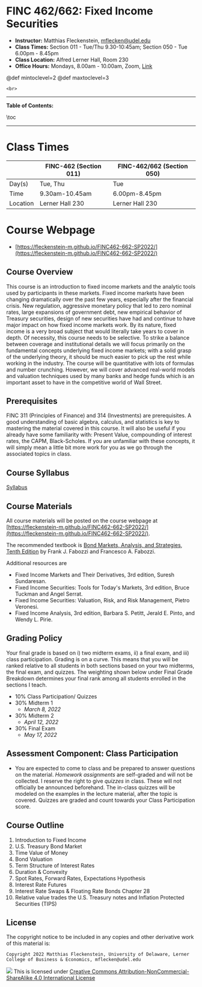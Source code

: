 
# FINC 462/662: Fixed Income Securities


* **Instructor:** Matthias Fleckenstein, [mflecken@udel.edu](mailto:mflecken@udel.edu)
* **Class Times:** Section 011 - Tue/Thu 9.30-10:45am; Section 050 - Tue 6.00pm - 8.45pm
* **Class Location:** Alfred Lerner Hall, Room 230
* **Office Hours:** Mondays, 8.00am - 10.00am, Zoom, [Link](https://udel.zoom.us/j/98351364047)

@def mintoclevel=2 
@def maxtoclevel=3

~~~
<br>
~~~

---

**Table of Contents:**

\toc

---

# Class Times

|             | FINC-462 (Section 011)        | FINC-462/662 (Section 050)    |
| --------    | ----------------------------  | ---------------------------   |
| Day(s)      | Tue, Thu                      | Tue              |
| Time        | 9.30am-10.45am                | 6.00pm-8.45pm    |
| Location    | Lerner Hall 230               | Lerner Hall 230 |

# Course Webpage
- [https://fleckenstein-m.github.io/FINC462-662-SP2022/](https://fleckenstein-m.github.io/FINC462-662-SP2022/)



## Course Overview

This course is an introduction to fixed income markets and the analytic tools used by participants in these markets. Fixed income markets have been changing dramatically over the past few years, especially after the financial crisis. New regulation, aggressive monetary policy that led to zero nominal rates, large expansions of government debt, new empirical behavior of Treasury securities, design of new securities have had and continue to have major impact on how fixed income markets work. By its nature, fixed income is a very broad subject that would literally take years to cover in depth. Of necessity, this course needs to be selective. To strike a balance between coverage and institutional details we will focus primarily on the fundamental concepts underlying fixed income markets; with a solid grasp of the underlying theory, it should be much easier to pick up the rest while working in the industry. The course will be quantitative with lots of formulas and number crunching. However, we will cover advanced real-world models and valuation techniques used by many banks and hedge funds which is an important asset to have in the competitive world of Wall Street.

## Prerequisites
FINC 311 (Principles of Finance) and 314 (Investments) are prerequisites. A good understanding of basic algebra, calculus, and statistics is key to mastering the material covered in this course. It will also be useful if you already have some familiarity with: Present Value, compounding of interest rates, the CAPM, Black-Scholes. If you are unfamiliar with these concepts, it will simply mean a little bit more work for you as we go through the associated topics in class. 


## Course Syllabus

[Syllabus](./assets/syllabus.pdf)


## Course Materials

All course materials will be posted on the course webpage at [https://fleckenstein-m.github.io/FINC462-662-SP2022/](https://fleckenstein-m.github.io/FINC462-662-SP2022/).

The recommended textbook is [Bond Markets, Analysis, and Strategies, Tenth Edition](https://mitpress.mit.edu/books/bond-markets-analysis-and-strategies-tenth-edition) by Frank J. Fabozzi and Francesco A. Fabozzi.

Additional resources are

- Fixed Income Markets and Their Derivatives, 3rd edition, Suresh Sundaresan.  
- Fixed Income Securities: Tools for Today's Markets, 3rd edition, Bruce Tuckman and Angel Serrat.  
- Fixed Income Securities: Valuation, Risk, and Risk Management, Pietro Veronesi.  
- Fixed Income Analysis, 3rd edition, Barbara S. Petitt, Jerald E. Pinto, and Wendy L. Pirie.  


## Grading Policy

Your final grade is based on i) two midterm exams, ii) a final exam, and iii) class participation. Grading is on a curve. This means that you will be ranked relative to all students in both sections based on your two midterms, the final exam, and quizzes. The weighting shown below under Final Grade Breakdown determines your final rank among all students enrolled in the sections I teach.

- 10% Class Participation/ Quizzes
- 30% Midterm 1
  - *March 8, 2022*
- 30% Midterm 2
  - *April 12, 2022*
- 30% Final Exam
  - *May 17, 2022*


## Assessment Component: Class Participation

- You are expected to come to class and be prepared to answer questions on the material. *Homework assignments* are self-graded and will not be collected. I reserve the right to give *quizzes* in class. These will not officially be announced beforehand. The in-class quizzes will be modeled on the examples in the lecture material, after the topic is covered. Quizzes are graded and count towards your Class Participation score.  


## Course Outline
1. Introduction to Fixed Income
2. U.S. Treasury Bond Market
3. Time Value of Money
4. Bond Valuation
5. Term Structure of Interest Rates
6. Duration & Convexity
7. Spot Rates, Forward Rates, Expectations Hypothesis
8. Interest Rate Futures
9. Interest Rate Swaps & Floating Rate Bonds	Chapter 28
10. Relative value trades the U.S. Treasury notes and Inflation Protected Securities (TIPS)




## License

The copyright notice to be included in any copies and other derivative work of this material is:

```
Copyright 2022 Matthias Fleckenstein, University of Delaware, Lerner College of Business & Economics, mflecken@udel.edu
```

![](https://licensebuttons.net/l/by-nc-sa/4.0/80x15.png) This is licensed under [Creative Commons Attribution-NonCommercial-ShareAlike 4.0 International License](http://creativecommons.org/licenses/by-nc-sa/4.0/)
